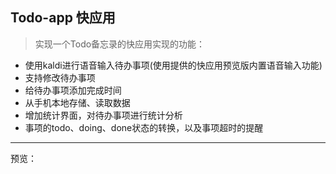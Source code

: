## Todo-app 快应用
> 实现一个Todo备忘录的快应用实现的功能：
- 使用kaldi进行语音输入待办事项(使用提供的快应用预览版内置语音输入功能)
- 支持修改待办事项
- 给待办事项添加完成时间
- 从手机本地存储、读取数据
- 增加统计界面，对待办事项进行统计分析
- 事项的todo、doing、done状态的转换，以及事项超时的提醒

---
预览：

